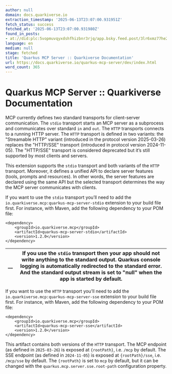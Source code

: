 ```yaml
---
author: null
domain: docs.quarkiverse.io
extraction_timestamp: '2025-06-13T23:07:00.931951Z'
fetch_status: success
fetched_at: '2025-06-13T23:07:00.931980Z'
found_in_posts:
- at://did:plc:5vopmuvqyxdshfhizbnr3rjq/app.bsky.feed.post/3lr6xmz77he2i
language: en
medium: null
stage: fetched
title: 'Quarkus MCP Server :: Quarkiverse Documentation'
url: https://docs.quarkiverse.io/quarkus-mcp-server/dev/index.html
word_count: 365
---
```


# Quarkus MCP Server :: Quarkiverse Documentation

MCP currently defines two standard transports for client-server communication. The `stdio` transport starts an MCP server as a subprocess and communicates over standard `in` and `out`. The `HTTP` transports connects to a running HTTP server. The `HTTP` transport is defined in two variants: the "Streamable HTTP" variant \(introduced in the protocol version 2025-03-26\) replaces the "HTTP/SSE" transport \(introduced in protocol version 2024-11-05\). The "HTTP/SSE" transport is considered deprecated but it’s still supported by most clients and servers.

This extension supports the `stdio` transport and both variants of the `HTTP` transport. Moreover, it defines a unified API to declare server features \(tools, prompts and resources\). In other words, the server features are declared using the same API but the selected transport determines the way the MCP server communicates with clients.

If you want to use the `stdio` transport you’ll need to add the `io.quarkiverse.mcp:quarkus-mcp-server-stdio` extension to your build file first. For instance, with Maven, add the following dependency to your POM file:


    <dependency>
        <groupId>io.quarkiverse.mcp</groupId>
        <artifactId>quarkus-mcp-server-stdio</artifactId>
        <version>1.2.0</version>
    </dependency>

__ |  If you use the `stdio` transport then your app should not write anything to the standard output. Quarkus console logging is automatically redirected to the standard error. And the standard output stream is set to "null" when the app is started by default.
---|---

If you want to use the `HTTP` transport you’ll need to add the `io.quarkiverse.mcp:quarkus-mcp-server-sse` extension to your build file first. For instance, with Maven, add the following dependency to your POM file:


    <dependency>
        <groupId>io.quarkiverse.mcp</groupId>
        <artifactId>quarkus-mcp-server-sse</artifactId>
        <version>1.2.0</version>
    </dependency>

This artifact contains both versions of the `HTTP` transport. The MCP endpoint \(as defined in `2025-03-26`\) is exposed at `{rootPath}`, i.e. `/mcp` by default. The SSE endpoint \(as defined in `2024-11-05`\) is exposed at `{rootPath}/sse`, i.e. `/mcp/sse` by default. The `{rootPath}` is set to `mcp` by default, but it can be changed with the `quarkus.mcp.server.sse.root-path` configuration property.